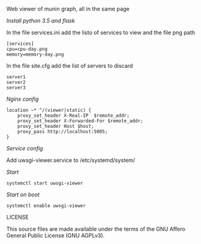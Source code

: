 Web viewer of munin graph, all in the same page

*Install python 3.5 and flask*

In the file services.ini add the listo of services to view and the file png path
```
[services]
cpu=cpu-day.png
memory=memory-day.png
```

In the file site.cfg add the list of servers to discard
```
server1
server2
server3
```

*Nginx config*
```
location ~* ^/(viewer|static) {
	proxy_set_header X-Real-IP  $remote_addr;
	proxy_set_header X-Forwarded-For $remote_addr;
	proxy_set_header Host $host;
	proxy_pass http://localhost:5005;
}
```

*Service config*

Add uwsgi-viewer.service to /etc/systemd/system/

*Start*
```
systemctl start uwsgi-viewer
```
*Start on boot*
```
systemctl enable uwsgi-viewer
```

LICENSE

This source files are made available under the terms of the GNU Affero General Public License (GNU AGPLv3).
